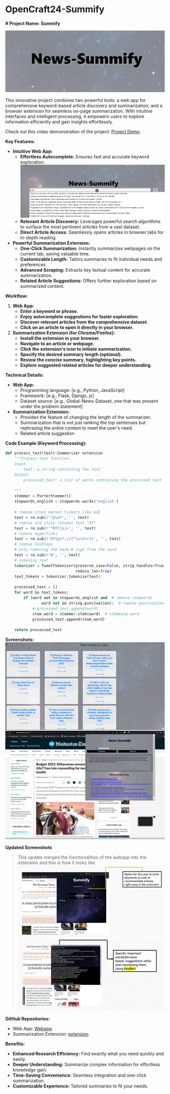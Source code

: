 # OpenCraft24-Summify


**# Project Name: Summify**




![Summify](images/cover.png)

This innovative project combines two powerful tools: a web app for comprehensive keyword-based article discovery and summarization, and a browser extension for seamless on-page summarization. With intuitive interfaces and intelligent processing, it empowers users to explore information efficiently and gain insights effortlessly.

Check out this video demonstration of the project: [Project Demo](https://www.youtube.com).


**Key Features:**

* **Intuitive Web App:**
    * **Effortless Autocomplete:** Ensures fast and accurate keyword exploration.
      ![autocomplete](images/autocomplete.png)
    * **Relevant Article Discovery:** Leverages powerful search algorithms to surface the most pertinent articles from a vast dataset.
    * **Direct Article Access:** Seamlessly opens articles in browser tabs for in-depth reading.
* **Powerful Summarization Extension:**
    * **One-Click Summarization:** Instantly summarizes webpages on the current tab, saving valuable time.
    * **Customizable Length:** Tailors summaries to fit individual needs and preferences.
    * **Advanced Scraping:** Extracts key textual content for accurate summarization.
    * **Related Article Suggestions:** Offers further exploration based on summarized content.

**Workflow:**

1. **Web App:**
    * **Enter a keyword or phrase.**
    * **Enjoy autocomplete suggestions for faster exploration.**
    * **Discover relevant articles from the comprehensive dataset.**
    * **Click on an article to open it directly in your browser.**
2. **Summarization Extension (for Chrome/Firefox):**
    * **Install the extension in your browser.**
    * **Navigate to an article or webpage.**
    * **Click the extension's icon to initiate summarization.**
    * **Specify the desired summary length (optional).**
    * **Review the concise summary, highlighting key points.**
    * **Explore suggested related articles for deeper understanding.**

**Technical Details:**

* **Web App:**
    * Programming language: [e.g., Python, JavaScript]
    * Framework: [e.g., Flask, Django, js]
    * Dataset source: [e.g., Global-News-Dataset, one that was present under the problem statement]
* **Summarization Extension:**
    * Provides the feature of changing the length of the summarizer.
    * Summarization that is not just ranking the top sentenses but rephrasing the entire content to meet the user's need.
    * Related article suggestion

**Code Example (Keyword Processing):**

```python
def process_text(text):Summarizer extension
    """Process text function.
    Input:
        text: a string containing the text
    Output:
        processed_text: a list of words containing the processed text

    """
    stemmer = PorterStemmer()
    stopwords_english = stopwords.words('english')

    # remove stock market tickers like $GE
    text = re.sub(r'\$\w*', '', text)
    # remove old style retweet text "RT"
    text = re.sub(r'^RT[\s]+', '', text)
    # remove hyperlinks    
    text = re.sub(r'https?://[^\s\n\r]+', '', text)
    # remove hashtags
    # only removing the hash # sign from the word
    text = re.sub(r'#', '', text)
    # tokenize text
    tokenizer = TweetTokenizer(preserve_case=False, strip_handles=True,
                               reduce_len=True)
    text_tokens = tokenizer.tokenize(text)

    processed_text = []
    for word in text_tokens:
        if (word not in stopwords_english and  # remove stopwords
                word not in string.punctuation):  # remove punctuation
            # processed_text.append(word)
            stem_word = stemmer.stem(word)  # stemming word
            processed_text.append(stem_word)

    return processed_text

```

**Screenshots:**
![Article suggestions](images/suggestion.png)
![Summarizer extension](images/summary.png)

**Updated Screenshots**
>This update merged the functionalities of the webapp into the extension and this is how it looks like
![extension-upd](images/update2.png)
![KeyBert](images/update1.png)


**GitHub Repositories:**

* Web App: [Webapp](https://github.com/0Drishtant0/News-Recommendation-System)
* Summarization Extension: [extension](https://github.com/0Drishtant0/Article-Summarizer-Extension)

**Benefits:**

* **Enhanced Research Efficiency:** Find exactly what you need quickly and easily.
* **Deeper Understanding:** Summarize complex information for effortless knowledge gain.
* **Time-Saving Convenience:** Seamless integration and one-click summarization.
* **Customizable Experience:** Tailored summaries to fit your needs.

